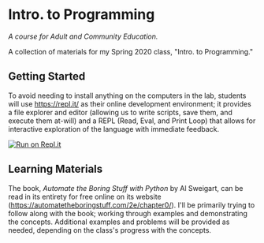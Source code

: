 # Intro. to Programming
*A course for Adult and Community Education.*

A collection of materials for my Spring 2020 class, "Intro. to Programming."

## Getting Started
To avoid needing to install anything on the computers in the lab, students will use https://repl.it/ as their online development environment; it provides a file explorer and editor (allowing us to write scripts, save them, and execute them at-will) and a REPL (Read, Eval, and Print Loop) that allows for interactive exploration of the language with immediate feedback.

[![Run on Repl.it](https://repl.it/badge/github/Merckinator/automate-the-boring-stuff-with-python)](https://repl.it/github/Merckinator/automate-the-boring-stuff-with-python)

## Learning Materials
The book, *Automate the Boring Stuff with Python* by Al Sweigart, can be read in its entirety for free online on its website (https://automatetheboringstuff.com/2e/chapter0/). I'll be primarily trying to follow along with the book; working through examples and demonstrating the concepts. Additional examples and problems will be provided as needed, depending on the class's progress with the concepts.
